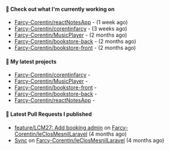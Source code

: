 #### 👷 Check out what I'm currently working on

- [Farcy-Corentin/reactNotesApp](https://github.com/Farcy-Corentin/reactNotesApp) -  (1 week ago)
- [Farcy-Corentin/corentinfarcy](https://github.com/Farcy-Corentin/corentinfarcy) -  (3 weeks ago)
- [Farcy-Corentin/MusicPlayer](https://github.com/Farcy-Corentin/MusicPlayer) -  (2 months ago)
- [Farcy-Corentin/bookstore-back](https://github.com/Farcy-Corentin/bookstore-back) -  (2 months ago)
- [Farcy-Corentin/bookstore-front](https://github.com/Farcy-Corentin/bookstore-front) -  (2 months ago)

#### 🌱 My latest projects

- [Farcy-Corentin/corentinfarcy](https://github.com/Farcy-Corentin/corentinfarcy) - 
- [Farcy-Corentin/MusicPlayer](https://github.com/Farcy-Corentin/MusicPlayer) - 
- [Farcy-Corentin/bookstore-front](https://github.com/Farcy-Corentin/bookstore-front) - 
- [Farcy-Corentin/bookstore-back](https://github.com/Farcy-Corentin/bookstore-back) - 
- [Farcy-Corentin/reactNotesApp](https://github.com/Farcy-Corentin/reactNotesApp) - 

#### 🔨 Latest Pull Requests I published

- [feature/LCM27: Add booking admin](https://github.com/Farcy-Corentin/leClosMesnilLaravel/pull/18) on [Farcy-Corentin/leClosMesnilLaravel](https://github.com/Farcy-Corentin/leClosMesnilLaravel) (4 months ago)
- [Sync](https://github.com/Farcy-Corentin/leClosMesnilLaravel/pull/13) on [Farcy-Corentin/leClosMesnilLaravel](https://github.com/Farcy-Corentin/leClosMesnilLaravel) (4 months ago)